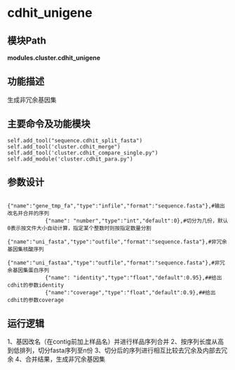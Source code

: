 cdhit_unigene
==========================

模块Path
-----------

**modules.cluster.cdhit_unigene**

功能描述
-----------------------------------

生成非冗余基因集

主要命令及功能模块
-----------------------------------

```
self.add_tool("sequence.cdhit_split_fasta")
self.add_tool('cluster.cdhit_merge")
self.add_tool('cluster.cdhit_compare_single.py")
self.add_module('cluster.cdhit_para.py")

```

参数设计
-----------------------------------

```
            {"name":"gene_tmp_fa","type":"infile","format":"sequence.fasta"},#输出改名并合并的序列
            {"name": "number","type":"int","default":0},#切分为几份，默认0表示按文件大小自动计算，指定某个整数时则按指定数量分割
            {"name":"uni_fasta","type":"outfile","format":"sequence.fasta"},#非冗余基因集核酸序列
            {"name":"uni_fastaa","type":"outfile","format":"sequence.fasta"},#非冗余基因集蛋白序列
            {"name": "identity","type":"float","default":0.95},##给出cdhit的参数identity
            {"name":"coverage","type":"float","default":0.9},##给出cdhit的参数coverage

```

运行逻辑
-----------------------------------

1、基因改名（在contig前加上样品名）并进行样品序列合并
2、按序列长度从高到低排列，切分fasta序列至n份
3、切分后的序列进行相互比较去冗余及内部去冗余
4、合并结果，生成非冗余基因集
